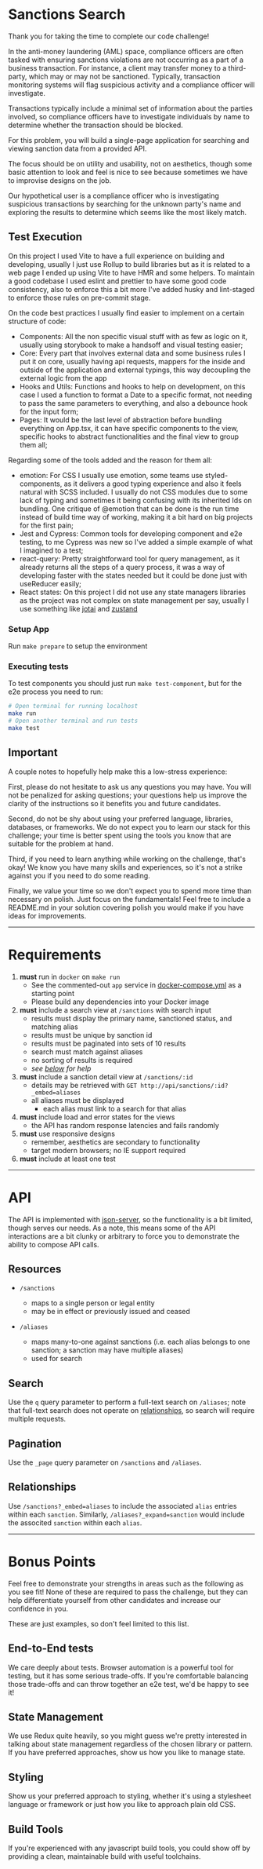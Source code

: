 # Sanctions Search

Thank you for taking the time to complete our code challenge!

In the anti-money laundering (AML) space, compliance officers are often tasked with ensuring sanctions violations are not occurring as a part of a business transaction. For instance, a client may transfer money to a third-party, which may or may not be sanctioned. Typically, transaction monitoring systems will flag suspicious activity and a compliance officer will investigate.

Transactions typically include a minimal set of information about the parties involved, so compliance officers have to investigate individuals by name to determine whether the transaction should be blocked.

For this problem, you will build a single-page application for searching and viewing sanction data from a provided API.

The focus should be on utility and usability, not on aesthetics, though some basic attention to look and feel is nice to see because sometimes we have to improvise designs on the job.

Our hypothetical user is a compliance officer who is investigating suspicious transactions by searching for the unknown party's name and exploring the results to determine which seems like the most likely match.

## Test Execution

On this project I used Vite to have a full experience on building and developing, usually I just use Rollup to build libraries but as it is related to a web page I ended up using Vite to have HMR and some helpers. To maintain a good codebase I used eslint and prettier to have some good code consistency, also to enforce this a bit more I've added husky and lint-staged to enforce those rules on pre-commit stage.

On the code best practices I usually find easier to implement on a certain structure of code:
- Components: All the non specific visual stuff with as few as logic on it, usually using storybook to make a handsoff and visual testing easier;
- Core: Every part that involves external data and some business rules I put it on core, usually having api requests, mappers for the inside and outside of the application and external typings, this way decoupling the external logic from the app
- Hooks and Utils: Functions and hooks to help on development, on this case I used a function to format a Date to a specific format, not needing to pass the same parameters to everything, and also a debounce hook for the input form;
- Pages: It would be the last level of abstraction before bundling everything on App.tsx, it can have specific components to the view, specific hooks to abstract functionalities and the final view to group them all;

Regarding some of the tools added and the reason for them all:

- emotion: For CSS I usually use emotion, some teams use styled-components, as it delivers a good typing experience and also it feels natural with SCSS included. I usually do not CSS modules due to some lack of typing and sometimes it being confusing with its inherited Ids on bundling. One critique of @emotion that can be done is the run time instead of build time way of working, making it a bit hard on big projects for the first pain;
- Jest and Cypress: Common tools for developing component and e2e testing, to me Cypress was new so I've added a simple example of what I imagined to a test;
- react-query: Pretty straightforward tool for query management, as it already returns all the steps of a query process, it was a way of developing faster with the states needed but it could be done just with useReducer easily;
- React states: On this project I did not use any state managers libraries as the project was not complex on state management per say, usually I use something like [jotai](!https://jotai.org/) and [zustand](https://github.com/pmndrs/zustand)

### Setup App
Run `make prepare` to setup the environment

### Executing tests
To test components you should just run `make test-component`, but for the e2e process you need to run:
```sh
# Open terminal for running localhost
make run
# Open another terminal and run tests
make test
```

## Important

A couple notes to hopefully help make this a low-stress experience:

First, please do not hesitate to ask us any questions you may have. You will not be penalized for asking questions; your questions help us improve the clarity of the instructions so it benefits you and future candidates.

Second, do not be shy about using your preferred language, libraries, databases, or frameworks. We do not expect you to learn our stack for this challenge; your time is better spent using the tools you know that are suitable for the problem at hand.

Third, if you need to learn anything while working on the challenge, that's okay! We know you have many skills and experiences, so it's not a strike against you if you need to do some reading.

Finally, we value your time so we don't expect you to spend more time than necessary on polish. Just focus on the fundamentals! Feel free to include a README.md in your solution covering polish you would make if you have ideas for improvements.

----

# Requirements

1. **must** run in `docker` on `make run`
   - See the commented-out `app` service in [docker-compose.yml](./docker-compose.yml) as a starting point
   - Please build any dependencies into your Docker image
2. **must** include a search view at `/sanctions` with search input
   - results must display the primary name, sanctioned status, and matching alias
   - results must be unique by sanction id
   - results must be paginated into sets of 10 results
   - search must match against aliases
   - no sorting of results is required
   - _see [below](#api) for help_
3. **must** include a sanction detail view at `/sanctions/:id`
   - details may be retrieved with `GET http://api/sanctions/:id?_embed=aliases`
   - all aliases must be displayed
     - each alias must link to a search for that alias
4. **must** include load and error states for the views
   - the API has random response latencies and fails randomly
5. **must** use responsive designs
   - remember, aesthetics are secondary to functionality
   - target modern browsers; no IE support required
5. **must** include at least one test

----

# API

The API is implemented with [json-server](https://github.com/typicode/json-server), so the functionality is a bit limited, though serves our needs. As a note, this means some of the API interactions are a bit clunky or arbitrary to force you to demonstrate the ability to compose API calls.

## Resources

* `/sanctions`
  - maps to a single person or legal entity
  - may be in effect or previously issued and ceased

* `/aliases`
  - maps many-to-one against sanctions (i.e. each alias belongs to one sanction; a sanction may have multiple aliases)
  - used for search

## Search

Use the `q` query parameter to perform a full-text search on `/aliases`; note that full-text search does not operate on [relationships](#relationships), so search will require multiple requests.

## Pagination 

Use the `_page` query parameter on `/sanctions` and `/aliases`.

## Relationships

Use `/sanctions?_embed=aliases` to include the associated `alias` entries within each `sanction`. 
Similarly, `/aliases?_expand=sanction` would include the associted `sanction` within each `alias`.

----

# Bonus Points

Feel free to demonstrate your strengths in areas such as the following as you see fit! None of these are required to pass the challenge, but they can help differentiate yourself from other candidates and increase our confidence in you.

These are just examples, so don't feel limited to this list.

## End-to-End tests

We care deeply about tests. Browser automation is a powerful tool for testing, but it has some serious trade-offs. If you're comfortable balancing those trade-offs and can throw together an e2e test, we'd be happy to see it!

## State Management

We use Redux quite heavily, so you might guess we're pretty interested in talking about state management regardless of the chosen library or pattern. If you have preferred approaches, show us how you like to manage state.

## Styling

Show us your preferred approach to styling, whether it's using a stylesheet language or framework or just how you like to approach plain old CSS.

## Build Tools

If you're experienced with any javascript build tools, you could show off by providing a clean, maintainable build with useful toolchains.

